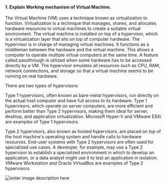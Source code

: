 #### 1. Explain Working mechanism of Virtual Machine.

The Virtual Machine (VM) uses a technique known as virtualization to function. Virtualization is a technique that manages, shares, and allocates hardware resources to virtual machines to create a suitable virtual environment. The virtual machine is installed on top of a hypervisor, which is a virtualization layer that sits on top of computer hardware. The hypervisor is in charge of managing virtual machines. It functions as a middleman between the hardware and the virtual machine. This allows a computer to operate multiple virtual computers at the same time. A feature called passthrough is utilized when some hardware has to be accessed directly by a VM. The hypervisor emulates all resources such as CPU, RAM, network connections, and storage so that a virtual machine seems to be running on real hardware.

There are two types of hypervisors:

Type 1 hypervisors, often known as bare-metal hypervisors, run directly on the actual host computer and have full access to its hardware. Type 1 hypervisors, which operate on server computers, are more efficient and perform better than Type 2 hypervisors, making them ideal for server, desktop, and application virtualization. Microsoft Hyper-V and VMware ESXi are examples of Type 1 hypervisors.

Type 2 hypervisors, also known as hosted hypervisors, are placed on top of the host machine's operating system and handle calls to hardware resources. End-user systems with Type 2 hypervisors are often used for specialized use cases. A developer, for example, may use a Type 2 hypervisor to establish a specialized environment in which to develop an application, or a data analyst might use it to test an application in isolation. VMware Workstation and Oracle VirtualBox are examples of Type 2 hypervisors.

![enter image description here](https://miro.medium.com/max/1838/0*uOG3TpWM2BlBYkbg)
